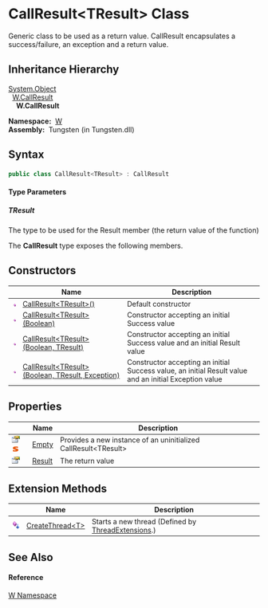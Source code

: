 CallResult&lt;TResult> Class
============================
  
Generic class to be used as a return value. CallResult encapsulates a success/failure, an exception and a return value.



Inheritance Hierarchy
---------------------
[System.Object][1]  
  [W.CallResult][2]  
    **W.CallResult<TResult>**  

  **Namespace:**  [W][3]  
  **Assembly:**  Tungsten (in Tungsten.dll)

Syntax
------

```csharp
public class CallResult<TResult> : CallResult

```

#### Type Parameters

##### *TResult*
The type to be used for the Result member (the return value of the function)

The **CallResult<TResult>** type exposes the following members.


Constructors
------------

                 | Name                                                     | Description                                                                                            
---------------- | -------------------------------------------------------- | ------------------------------------------------------------------------------------------------------ 
![Public method] | [CallResult&lt;TResult>()][4]                            | Default constructor                                                                                    
![Public method] | [CallResult&lt;TResult>(Boolean)][5]                     | Constructor accepting an initial Success value                                                         
![Public method] | [CallResult&lt;TResult>(Boolean, TResult)][6]            | Constructor accepting an initial Success value and an initial Result value                             
![Public method] | [CallResult&lt;TResult>(Boolean, TResult, Exception)][7] | Constructor accepting an initial Success value, an initial Result value and an initial Exception value 


Properties
----------

                                   | Name        | Description                                                        
---------------------------------- | ----------- | ------------------------------------------------------------------ 
![Public property]![Static member] | [Empty][8]  | Provides a new instance of an uninitialized CallResult&lt;TResult> 
![Public property]                 | [Result][9] | The return value                                                   


Extension Methods
-----------------

                           | Name                     | Description                                              
-------------------------- | ------------------------ | -------------------------------------------------------- 
![Public Extension Method] | [CreateThread&lt;T>][10] | Starts a new thread (Defined by [ThreadExtensions][11].) 


See Also
--------

#### Reference
[W Namespace][3]  

[1]: http://msdn.microsoft.com/en-us/library/e5kfa45b
[2]: ../CallResult/README.md
[3]: ../README.md
[4]: _ctor.md
[5]: _ctor_1.md
[6]: _ctor_2.md
[7]: _ctor_3.md
[8]: Empty.md
[9]: Result.md
[10]: ../../W.Threading/ThreadExtensions/CreateThread__1.md
[11]: ../../W.Threading/ThreadExtensions/README.md
[12]: ../../_icons/Help.png
[Public method]: ../../_icons/pubmethod.gif "Public method"
[Public property]: ../../_icons/pubproperty.gif "Public property"
[Static member]: ../../_icons/static.gif "Static member"
[Public Extension Method]: ../../_icons/pubextension.gif "Public Extension Method"
